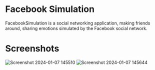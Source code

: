 # Facebook Simulation
FacebookSimulation is a social networking application, making friends around, sharing emotions simulated by the Facebook social network.

# Screenshots
![Screenshot 2024-01-07 145510](https://github.com/TanPhoi/FacebookSimulation/assets/155867278/def5e799-ffbf-4c47-8100-b69cd4ee07f0)
![Screenshot 2024-01-07 145644](https://github.com/TanPhoi/FacebookSimulation/assets/155867278/a5653d27-349d-45c3-b6cb-107fdb7c6def)
